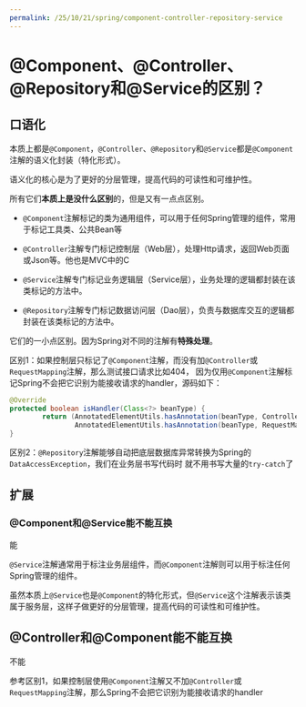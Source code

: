 ```yaml
---
permalink: /25/10/21/spring/component-controller-repository-service
---
```


# @Component、@Controller、@Repository和@Service的区别？

## 口语化

本质上都是`@Component`，`@Controller`、`@Repository`和`@Service`都是`@Component`注解的语义化封装（特化形式）。

语义化的核心是为了更好的分层管理，提高代码的可读性和可维护性。

所有它们**本质上是没什么区别**的，但是又有一点点区别。

- `@Component`注解标记的类为通用组件，可以用于任何Spring管理的组件，常用于标记工具类、公共Bean等

- `@Controller`注解专门标记控制层（Web层），处理Http请求，返回Web页面或Json等。他也是MVC中的C

- `@Service`注解专门标记业务逻辑层（Service层），业务处理的逻辑都封装在该类标记的方法中。

- `@Repository`注解专门标记数据访问层（Dao层），负责与数据库交互的逻辑都封装在该类标记的方法中。


它们的一小点区别。因为Spring对不同的注解有**特殊处理**。

区别1：如果控制层只标记了`@Component`注解，而没有加`@Controller`或`RequestMapping`注解，那么测试接口请求比如404，
因为仅用`@Component`注解标记Spring不会把它识别为能接收请求的handler，源码如下：

```java
@Override
protected boolean isHandler(Class<?> beanType) {
		return (AnnotatedElementUtils.hasAnnotation(beanType, Controller.class) ||
				AnnotatedElementUtils.hasAnnotation(beanType, RequestMapping.class));
}
```

区别2：`@Repository`注解能够自动把底层数据库异常转换为Spring的`DataAccessException`，我们在业务层书写代码时
就不用书写大量的`try-catch`了

## 扩展

### @Component和@Service能不能互换

能

`@Service`注解通常用于标注业务层组件，而`@Component`注解则可以用于标注任何Spring管理的组件。

虽然本质上`@Service`也是`@Component`的特化形式，但`@Service`这个注解表示该类属于服务层，这样子做更好的分层管理，提高代码的可读性和可维护性。

## @Controller和@Component能不能互换
<a id="custom-anchor"></a>

不能

参考区别1，如果控制层使用`@Component`注解又不加`@Controller`或`RequestMapping`注解，那么Spring不会把它识别为能接收请求的handler
